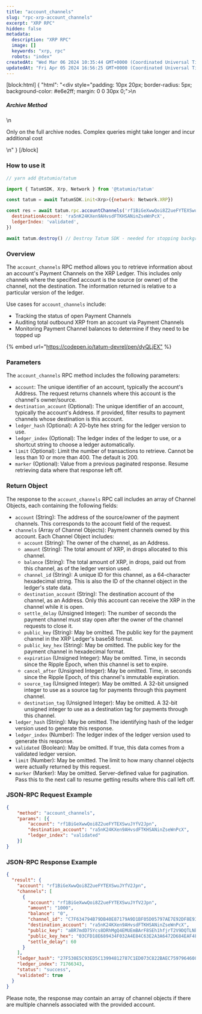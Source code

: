 ```yaml
---
title: "account_channels"
slug: "rpc-xrp-account_channels"
excerpt: "XRP RPC"
hidden: false
metadata: 
  description: "XRP RPC"
  image: []
  keywords: "xrp, rpc"
  robots: "index"
createdAt: "Wed Mar 06 2024 10:35:44 GMT+0000 (Coordinated Universal Time)"
updatedAt: "Fri Apr 05 2024 16:56:25 GMT+0000 (Coordinated Universal Time)"
---
```

[block:html]
{
  "html": "<div style=\"padding: 10px 20px; border-radius: 5px; background-color: #e6e2ff; margin: 0 0 30px 0;\">\n  <h5>Archive Method</h5>\n  <p>Only on the full archive nodes. Complex queries might take longer and incur additional cost</p>\n</div>"
}
[/block]


### How to use it

```javascript
// yarn add @tatumio/tatum

import { TatumSDK, Xrp, Network } from '@tatumio/tatum'

const tatum = await TatumSDK.init<Xrp>({network: Network.XRP})

const res = await tatum.rpc.accountChannels('rf1BiGeXwwQoi8Z2ueFYTEXSwuJYfV2Jpn', {
  destinationAccount: 'ra5nK24KXen9AHvsdFTKHSANinZseWnPcX',
  ledgerIndex: 'validated',
})

await tatum.destroy() // Destroy Tatum SDK - needed for stopping background jobs
```

### Overview

The `account_channels` RPC method allows you to retrieve information about an account's Payment Channels on the XRP Ledger. This includes only channels where the specified account is the source (or owner) of the channel, not the destination. The information returned is relative to a particular version of the ledger.

Use cases for `account_channels` include:

- Tracking the status of open Payment Channels
- Auditing total outbound XRP from an account via Payment Channels
- Monitoring Payment Channel balances to determine if they need to be topped up

{% embed url="<https://codepen.io/tatum-devrel/pen/dyQLjEX"> %}

### Parameters

The `account_channels` RPC method includes the following parameters:

- `account`: The unique identifier of an account, typically the account's Address. The request returns channels where this account is the channel's owner/source.
- `destination_account` (Optional): The unique identifier of an account, typically the account's Address. If provided, filter results to payment channels whose destination is this account.
- `ledger_hash` (Optional): A 20-byte hex string for the ledger version to use.
- `ledger_index` (Optional): The ledger index of the ledger to use, or a shortcut string to choose a ledger automatically.
- `limit` (Optional): Limit the number of transactions to retrieve. Cannot be less than 10 or more than 400. The default is 200.
- `marker` (Optional): Value from a previous paginated response. Resume retrieving data where that response left off.

### Return Object

The response to the `account_channels` RPC call includes an array of Channel Objects, each containing the following fields:

- `account` (String): The address of the source/owner of the payment channels. This corresponds to the account field of the request.
- `channels` (Array of Channel Objects): Payment channels owned by this account. Each Channel Object includes:
  - `account` (String): The owner of the channel, as an Address.
  - `amount` (String): The total amount of XRP, in drops allocated to this channel.
  - `balance` (String): The total amount of XRP, in drops, paid out from this channel, as of the ledger version used.
  - `channel_id` (String): A unique ID for this channel, as a 64-character hexadecimal string. This is also the ID of the channel object in the ledger's state data.
  - `destination_account` (String): The destination account of the channel, as an Address. Only this account can receive the XRP in the channel while it is open.
  - `settle_delay` (Unsigned Integer): The number of seconds the payment channel must stay open after the owner of the channel requests to close it.
  - `public_key` (String): May be omitted. The public key for the payment channel in the XRP Ledger's base58 format.
  - `public_key_hex` (String): May be omitted. The public key for the payment channel in hexadecimal format.
  - `expiration` (Unsigned Integer): May be omitted. Time, in seconds since the Ripple Epoch, when this channel is set to expire.
  - `cancel_after` (Unsigned Integer): May be omitted. Time, in seconds since the Ripple Epoch, of this channel's immutable expiration.
  - `source_tag` (Unsigned Integer): May be omitted. A 32-bit unsigned integer to use as a source tag for payments through this payment channel.
  - `destination_tag` (Unsigned Integer): May be omitted. A 32-bit unsigned integer to use as a destination tag for payments through this channel.
- `ledger_hash` (String): May be omitted. The identifying hash of the ledger version used to generate this response.
- `ledger_index` (Number): The ledger index of the ledger version used to generate this response.
- `validated` (Boolean): May be omitted. If true, this data comes from a validated ledger version.
- `limit` (Number): May be omitted. The limit to how many channel objects were actually returned by this request.
- `marker` (Marker): May be omitted. Server-defined value for pagination. Pass this to the next call to resume getting results where this call left off.

### JSON-RPC Request Example

```json
{
    "method": "account_channels",
    "params": [{
        "account": "rf1BiGeXwwQoi8Z2ueFYTEXSwuJYfV2Jpn",
        "destination_account": "ra5nK24KXen9AHvsdFTKHSANinZseWnPcX",
        "ledger_index": "validated"
    }]
}
```

### JSON-RPC Response Example

```json
{
  "result": {
    "account": "rf1BiGeXwwQoi8Z2ueFYTEXSwuJYfV2Jpn",
    "channels": [
      {
        "account": "rf1BiGeXwwQoi8Z2ueFYTEXSwuJYfV2Jpn",
        "amount": "1000",
        "balance": "0",
        "channel_id": "C7F634794B79DB40E87179A9D1BF05D05797AE7E92DF8E93FD6656E8C4BE3AE7",
        "destination_account": "ra5nK24KXen9AHvsdFTKHSANinZseWnPcX",
        "public_key": "aBR7mdD75Ycs8DRhMgQ4EMUEmBArF8SEh1hfjrT2V9DQTLNbJVqw",
        "public_key_hex": "03CFD18E689434F032A4E84C63E2A3A6472D684EAF4FD52CA67742F3E24BAE81B2",
        "settle_delay": 60
      }
    ],
    "ledger_hash": "27F530E5C93ED5C13994812787C1ED073C822BAEC7597964608F2C049C2ACD2D",
    "ledger_index": 71766343,
    "status": "success",
    "validated": true
  }
}
```

Please note, the response may contain an array of channel objects if there are multiple channels associated with the provided account.
